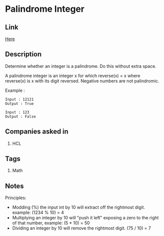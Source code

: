 # Palindrome Integer

## Link

[Here](https://www.interviewbit.com/problems/palindrome-integer/)

## Description

Determine whether an integer is a palindrome. Do this without extra space.

A palindrome integer is an integer x for which reverse(x) = x where reverse(x) is x with its digit reversed.
Negative numbers are not palindromic.

Example :

```test
Input : 12121
Output : True

Input : 123
Output : False
```

## Companies asked in

1. HCL

## Tags

1. Math

## Notes

Principles:

* Modding (%) the input int by 10 will extract off the rightmost digit. example: (1234 % 10) = 4
* Multiplying an integer by 10 will "push it left" exposing a zero to the right of that number, example: (5 * 10) = 50
* Dividing an integer by 10 will remove the rightmost digit. (75 / 10) = 7